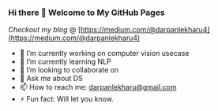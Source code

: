 ### Hi there 👋 Welcome to My GitHub Pages


_Checkout my blog_ @ [https://medium.com/@darpanlekharu4](https://medium.com/@darpanlekharu4) 


- 🔭 I’m currently working on computer vision usecase
- 🌱 I’m currently learning NLP
- 👯 I’m looking to collaborate on 
- 💬 Ask me about DS
- 📫 How to reach me: darpanlekharu@gmail.com
- ⚡ Fun fact: Will let you know.
